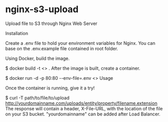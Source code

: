 # nginx-s3-upload
Upload file to S3 through Nginx Web Server

Installation

Create a .env file to hold your environment variables for Nginx. You can base on the .env.example file contained in root folder.

Using Docker, build the image.

$ docker build -t <<image-name>> .
After the image is built, create a container.

$ docker run -d -p 80:80 --env-file=.env <<image-name>>
Usage

Once the container is running, give it a try!

$ curl -T path/to/file/to/upload http://yourdomainname.com/uploads/entity/property/filename.extension
The response will contain a header, X-File-URL, with the location of the file on your S3 bucket.
"yourdomainname" can be added after Load Balancer.
